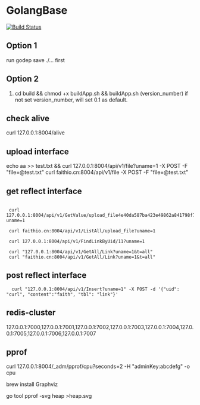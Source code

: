 # GolangBase

[![Build Status](https://travis-ci.org/iamfaith/GolangBase.svg?branch=master)](https://travis-ci.org/iamfaith/GolangBase)

## Option 1

run godep save ./... first

## Option 2

1. cd build && chmod +x buildApp.sh && buildApp.sh (version_number) if not set version_number, will set 0.1 as default.


## check alive

 curl 127.0.0.1:8004/alive

## upload interface

echo aa >> test.txt && curl 127.0.0.1:8004/api/v1/file?uname=1 -X POST -F "file=@test.txt"
curl faithio.cn:8004/api/v1/file -X POST -F "file=@test.txt"

## get reflect interface

```

 curl 127.0.0.1:8004/api/v1/GetValue/upload_file4e40da587ba423e49862a841798f700220543880?uname=1

 curl faithio.cn:8004/api/v1/ListAll/upload_file?uname=1

 curl 127.0.0.1:8004/api/v1/FindLinkByUid/11?uname=1

 curl "127.0.0.1:8004/api/v1/GetAll/Link?uname=1&t=all"
 curl "faithio.cn:8004/api/v1/GetAll/Link?uname=1&t=all"

```

## post reflect interface

```
  curl "127.0.0.1:8004/api/v1/Insert?uname=1" -X POST -d '{"uid": "curl", "content":"faith", "tbl": "link"}'

```

## redis-cluster

127.0.0.1:7000,127.0.0.1:7001,127.0.0.1:7002,127.0.0.1:7003,127.0.0.1:7004,127.0.0.1:7005,127.0.0.1:7006,127.0.0.1:7007

## pprof

curl 127.0.0.1:8004/_adm/pprof/cpu?seconds=2 -H "adminKey:abcdefg" -o cpu

 brew install  Graphviz

go tool pprof -svg heap >heap.svg